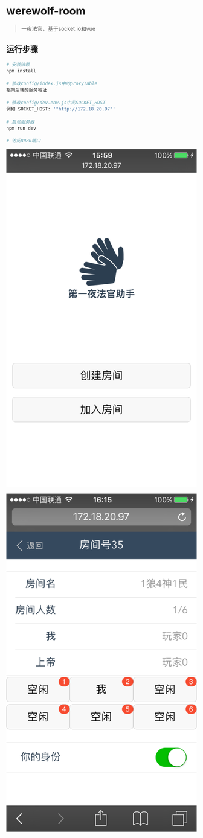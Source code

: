 # werewolf-room

> 一夜法官，基于socket.io和vue

## 运行步骤

``` bash
# 安装依赖
npm install

# 修改config/index.js中的proxyTable
指向后端的服务地址

# 修改config/dev.env.js中的SOCKET_HOST
例如 SOCKET_HOST: '"http://172.18.20.97"'

# 启动服务器
npm run dev

# 访问8080端口

```

![首页](/screenshot/s1.png?raw=true "首页")

![游戏中](/screenshot/s2.png?raw=true "游戏中")


